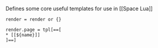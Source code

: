 Defines some core useful templates for use in [[Space Lua]]
```space-lua
render = render or {}

render.page = tpl[==[
* [[${name}]]
]==]
```

